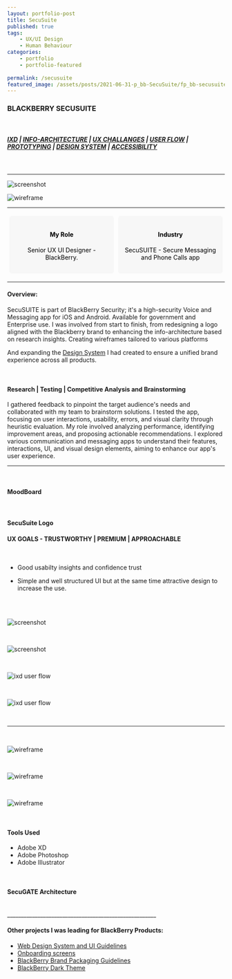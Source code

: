 ```yaml
---
layout: portfolio-post
title: SecuSuite
published: true
tags: 
    - UX/UI Design
    - Human Behaviour
categories:
    - portfolio
    - portfolio-featured
    
permalink: /secusuite
featured_image: /assets/posts/2021-06-31-p_bb-SecuSuite/fp_bb-secusuite.png
---
```


<style>
  .flex-container {
    display: flex;              /* Enables flexbox */
    justify-content: space-between; /* Positions items on opposite ends */
    align-items: stretch;       /* Stretches items to fill the container */
  }
  .flex-box {
    width: 50%;                 /* Sets width for each box */
    background-color: #f7f7f7;
    border: 0px solid black;
    padding: 15px;
    margin: 5px;
    border-radius: 5px;
    color: black;
    text-align: center; 
  }
</style>


### BLACKBERRY SECUSUITE

<br>

##### [IXD](#ixd---features--screens-i-was-involved-in) | [INFO-ARCHITECTURE](#information-architecture) | [UX CHALLANGES](#ux-goals-and-challenges) | [USER FLOW](#user-flow) | [PROTOTYPING](#wireframes--prototype) | [DESIGN SYSTEM](#figma---components-and-design-system) | [ACCESSIBILITY](#accessibility)  

<br>

_______________________________________________

![screenshot](assets/posts/2021-06-31-p_bb-SecuSuite/ScreenShot-website.png "screenshot")

![wireframe](assets/posts/2021-06-31-p_bb-SecuSuite/ScreenShot2021.png "wireframe")

______________________________________________


<div class= "flex-container">
  <div class="flex-box" markdown="1">

#### My Role

 Senior UX UI Designer - BlackBerry. 
   


  </div>

   <div class="flex-box" markdown="1">
   
#### Industry

   SecuSUITE - Secure Messaging and Phone Calls app
   
   

  </div>
</div>

_______________________________________________


<div class="row">
  <div class="col-sm-6" markdown="1">

#### Overview:
 
 SecuSUITE is part of BlackBerry Security; it's a high-security Voice and Messaging app for iOS and Android. Available for government and Enterprise use. I was involved from start to finish, from redesigning a logo aligned with the Blackberry brand to enhancing the info-architecture based on research insights. Creating wireframes tailored to various platforms
 
 And expanding the [Design System](/colour-accessibility) I had created to ensure a unified brand experience across all products.
 
 



<br>

  </div>
  <div class="col-sm-6" markdown="1">

#### Research | Testing | Competitive Analysis and Brainstorming

  I gathered feedback to pinpoint the target audience's needs and collaborated with my team to brainstorm solutions. I tested the app, focusing on user interactions, usability, errors, and visual clarity through heuristic evaluation. My role involved analyzing performance, identifying improvement areas, and proposing actionable recommendations. I explored various communication and messaging apps to understand their features, interactions, UI, and visual design elements, aiming to enhance our app's user experience.

  </div>
</div>

_______________________________________________


<br>

#### MoodBoard 

<br>



#### SecuSuite Logo

#### UX GOALS - TRUSTWORTHY | PREMIUM | APPROACHABLE

<br>

-  Good usabilty insights and confidence trust

-  Simple and well structured UI but at the same time attractive design to increase the use.


<br>
<br>



![screenshot](assets/posts/2021-06-31-p_bb-SecuSuite/1-SecuSuite-Review.png "screenshot")

<br>

![screenshot](assets/posts/2021-06-31-p_bb-SecuSuite/2-SecuSuite-goals.png "screenshot")



<br>

![ixd user flow](assets/posts/2021-06-31-p_bb-SecuSuite/2-SecuSuite-requirment.png "ixd user flow")


<br>



![ixd user flow](assets/posts/2021-06-31-p_bb-SecuSuite/2-SecuSuite-userflow.png "ixd user flow")

<br>


__________________________

<br>

![wireframe](assets/posts/2021-06-31-p_bb-SecuSuite/2-SecuSuite-Mobile-contacts.png "wireframe")


<br>



![wireframe](assets/posts/2021-06-31-p_bb-SecuSuite/2-SecuSuite-Mobile-spec.png "wireframe")

<br>


![wireframe](assets/posts/2021-06-31-p_bb-SecuSuite/3-SecuSuite-Desktop.png "wireframe")

<br>


#### Tools Used 

-  Adobe XD 
-  Adobe Photoshop
-  Adobe Illustrator 


<br>

#### SecuGATE Architecture

<br>
______________________________________________________

#### Other projects I was leading for BlackBerry Products:


- [Web Design System and UI Guidelines](/design-guidelines)
- [Onboarding screens](/empty-data)
- [BlackBerry Brand Packaging Guidelines](/bb-brand) 
- [BlackBerry Dark Theme](/colour-accessibility) 
